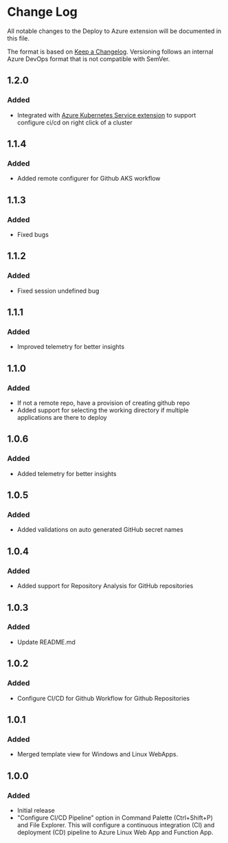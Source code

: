 # Change Log
All notable changes to the Deploy to Azure extension will be documented in this file.

The format is based on [Keep a Changelog](http://keepachangelog.com/). Versioning follows an internal Azure DevOps format that is not compatible with SemVer.

## 1.2.0
### Added
- Integrated with  [Azure Kubernetes Service extension](https://marketplace.visualstudio.com/items?itemName=ms-kubernetes-tools.vscode-aks-tools) to support configure ci/cd on right click of a cluster

## 1.1.4
### Added
- Added remote configurer for Github AKS workflow

## 1.1.3
### Added
- Fixed bugs

## 1.1.2
### Added
- Fixed session undefined bug

## 1.1.1
### Added
- Improved telemetry for better insights

## 1.1.0
### Added
- If not a remote repo, have a provision of creating github repo
- Added support for selecting the working directory if multiple applications are there to deploy

## 1.0.6
### Added
- Added telemetry for better insights

## 1.0.5
### Added
- Added validations on auto generated GitHub secret names

## 1.0.4
### Added
- Added support for Repository Analysis for GitHub repositories

## 1.0.3
### Added
- Update README.md

## 1.0.2
### Added
- Configure CI/CD for Github Workflow for Github Repositories

## 1.0.1
### Added
- Merged template view for Windows and Linux WebApps.


## 1.0.0
### Added
- Initial release
- "Configure CI/CD Pipeline" option in Command Palette (Ctrl+Shift+P) and File Explorer. This will configure a continuous integration (CI) and deployment (CD) pipeline to Azure Linux Web App and Function App.
